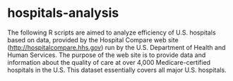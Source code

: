 hospitals-analysis
==================
The following R scripts are aimed to analyze efficiency of U.S. hospitals based on data, provided by the Hospital Compare 
web site (http://hospitalcompare.hhs.gov) run by the U.S. Department of Health and Human Services. The purpose of the web 
site is to provide data and information about the quality of care at over 4,000 Medicare-certified hospitals in the U.S. 
This dataset essentially covers all major U.S. hospitals.  
